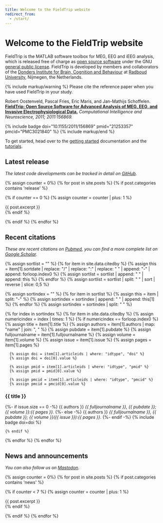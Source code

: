 ```yaml
---
title: Welcome to the FieldTrip website
redirect_from:
  - /start/
---
```


# Welcome to the FieldTrip website

FieldTrip is the MATLAB software toolbox for MEG, EEG and iEEG analysis, which is released free of charge as [open source software](https://en.wikipedia.org/wiki/Open_source) under the GNU [general public license](https://www.gnu.org/copyleft/gpl.html). FieldTrip is developed by members and collaborators of the [Donders Institute for Brain, Cognition and Behaviour](https://www.ru.nl/donders/) at [Radboud University](https://www.ru.nl), Nijmegen, the Netherlands.

{% include markup/warning %}
Please cite the reference paper when you have used FieldTrip in your study.

Robert Oostenveld, Pascal Fries, Eric Maris, and Jan-Mathijs Schoffelen. **[FieldTrip: Open Source Software for Advanced Analysis of MEG, EEG, and Invasive Electrophysiological Data.](https://doi.org/10.1155/2011/156869)** _Computational Intelligence and Neuroscience, 2011; 2011:156869._

{% include badge doi="10.1155/2011/156869" pmid="21253357" pmcid="PMC3021840" %}
{% include markup/end %}

To get started, head over to the [getting started](/getting_started) documentation and the [tutorials](/tutorial).

<section id="sec-news" markdown="1">

## Latest release

_The latest code developments can be tracked in detail on [GitHub](/development/git)._

{% assign counter = 0%}
{% for post in site.posts %}
{% if post.categories contains 'release' %}

{% if counter == 0 %}
{% assign counter = counter | plus: 1 %}
<div class="post-excerpt" markdown="1">
{{ post.excerpt }}
</div>
{% endif %}

{% endif %}
{% endfor %}

</section>

<section id="sec-news" markdown="1">

## Recent citations

_These are recent citations on [Pubmed](https://pubmed.ncbi.nlm.nih.gov/21253357), you can find a more complete list on [Google Scholar](https://scholar.google.com/scholar?cites=3328911510682538425&scisbd=1)._


{% assign sortlist = "" %}
{% for item in site.data.citedby %}
{% assign this = item[1].sortdate | replace: "/" | replace: ":" | replace: " " | append: "-" | append: forloop.index0 %}
{% assign sortlist = sortlist | append: " " | append: this %}
{% endfor %}
{% assign sortlist = sortlist | split: " " | sort | reverse | slice: 0,5 %}

{% assign sortindex = "" %}
{% for item in sortlist %}
{% assign this = item | split: "-" %}
{% assign sortindex = sortindex | append: " " | append: this[1] %}
{% endfor %}
{% assign sortindex = sortindex | split: " " %}

<div class="post-excerpt" markdown="1">

{% for index in sortindex %}
  {% for item in site.data.citedby %}
    {% assign numericindex = index | times: 1 %}
    {% if numericindex == forloop.index0 %}
      {% assign title = item[1].title %}
      {% assign authors = item[1].authors | map: "name"  | join: ", " %}
      {% assign pubdate = item[1].pubdate %}
      {% assign fulljournalname = item[1].fulljournalname %}
      {% assign volume = item[1].volume %}
      {% assign issue = item[1].issue %}
      {% assign pages = item[1].pages %}

      {% assign doi = item[1].articleids | where: "idtype", "doi" %}
      {% assign doi = doi[0].value %}

      {% assign pmid = item[1].articleids | where: "idtype", "pmid" %}
      {% assign pmid = pmid[0].value %}

      {% assign pmcid = item[1].articleids | where: "idtype", "pmcid" %}
      {% assign pmcid = pmcid[0].value %}
  
<h3>{{ title }}</h3>

{%- if issue.size == 0 -%}
{{ authors }} <em>{{ fulljournalname }}, {{ pubdate }}; {{ volume }}:{{ pages }}.</em>
{%- else -%}
{{ authors }} <em>{{ fulljournalname }}, {{ pubdate }}; {{ volume }}({{ issue }}):{{ pages }}.</em>
{%- endif -%}
{% include badge doi=doi %}

    {% endif %}
  {% endfor %}
{% endfor %}

</div>

<section id="sec-news" markdown="1">

## News and announcements

_You can also follow us on [Mastodon](https://fosstodon.org/@fieldtriptoolbox)._

{% assign counter = 0%}
{% for post in site.posts %}
{% if post.categories contains 'news' %}

{% if counter < 7 %}
{% assign counter = counter | plus: 1 %}
<div class="post-excerpt" markdown="1">
{{ post.excerpt }}
</div>
{% endif %}

{% endif %}
{% endfor %}

</section>
